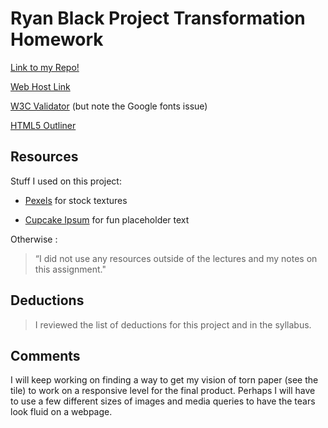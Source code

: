 
# Ryan Black Project Transformation Homework

[Link to my Repo!](https://github.com/ryanjblack/project_final2_black_ryan)

[Web Host Link](blackjosephryan.com/project_final2_black_ryan)

[W3C Validator](https://validator.w3.org/nu/?doc=http%3A%2F%2Fblackjosephryan.com%2Fproject_final2_black_ryan%2F) (but note the Google fonts issue)

[HTML5 Outliner](https://gsnedders.html5.org/outliner/process.py?url=http%3A%2F%2Fblackjosephryan.com%2Fproject_final2_black_ryan%2F)

## Resources

Stuff I used on this project:

- [Pexels](https://www.pexels.com/) for stock textures

- [Cupcake Ipsum](http://www.cupcakeipsum.com/#/paragraphs/5/length/medium/with_love/false/start_with_cupcake/false/seed/2e32e03373f85601b4298af30bcba2e37b5f5d5a6728f53572b97a570a0dbb9b) for fun placeholder text

Otherwise :
> “I did not use any resources outside of the lectures and my notes on this assignment."

## Deductions

> I reviewed the list of deductions for this project and in the syllabus.

## Comments

I will keep working on finding a way to get my vision of torn paper (see the tile) to work on a responsive level for the final product. Perhaps I will have to use a few different sizes of images and media queries to have the tears look fluid on a webpage.
